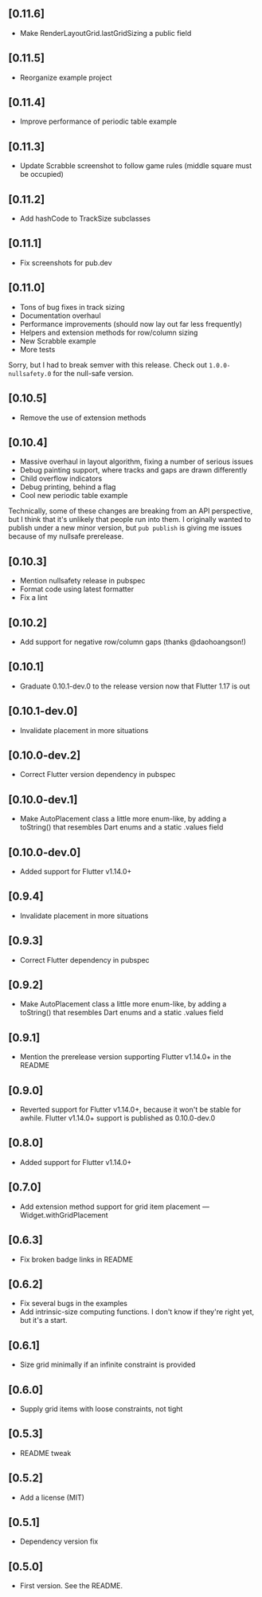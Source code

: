 ## [0.11.6]
* Make RenderLayoutGrid.lastGridSizing a public field

## [0.11.5]
* Reorganize example project

## [0.11.4]
* Improve performance of periodic table example

## [0.11.3]
* Update Scrabble screenshot to follow game rules (middle square must be
  occupied)

## [0.11.2]
* Add hashCode to TrackSize subclasses

## [0.11.1]
* Fix screenshots for pub.dev

## [0.11.0]
* Tons of bug fixes in track sizing
* Documentation overhaul
* Performance improvements (should now lay out far less frequently)
* Helpers and extension methods for row/column sizing
* New Scrabble example
* More tests

Sorry, but I had to break semver with this release. Check out
`1.0.0-nullsafety.0` for the null-safe version.

## [0.10.5]
* Remove the use of extension methods

## [0.10.4]
* Massive overhaul in layout algorithm, fixing a number of serious issues
* Debug painting support, where tracks and gaps are drawn differently
* Child overflow indicators
* Debug printing, behind a flag
* Cool new periodic table example

Technically, some of these changes are breaking from an API perspective, but
I think that it's unlikely that people run into them. I originally wanted to
publish under a new minor version, but `pub publish` is giving me issues because
of my nullsafe prerelease.

## [0.10.3]
* Mention nullsafety release in pubspec
* Format code using latest formatter
* Fix a lint

## [0.10.2]
* Add support for negative row/column gaps (thanks @daohoangson!)

## [0.10.1]
* Graduate 0.10.1-dev.0 to the release version now that Flutter 1.17 is out

## [0.10.1-dev.0]
* Invalidate placement in more situations

## [0.10.0-dev.2]
* Correct Flutter version dependency in pubspec

## [0.10.0-dev.1]
* Make AutoPlacement class a little more enum-like, by adding a toString() that
  resembles Dart enums and a static .values field

## [0.10.0-dev.0]
* Added support for Flutter v1.14.0+

## [0.9.4]
* Invalidate placement in more situations

## [0.9.3]
* Correct Flutter dependency in pubspec

## [0.9.2]
* Make AutoPlacement class a little more enum-like, by adding a toString() that
  resembles Dart enums and a static .values field

## [0.9.1]
* Mention the prerelease version supporting Flutter v1.14.0+ in the README

## [0.9.0]
* Reverted support for Flutter v1.14.0+, because it won't be stable for awhile.
  Flutter v1.14.0+ support is published as 0.10.0-dev.0

## [0.8.0]
* Added support for Flutter v1.14.0+

## [0.7.0]
* Add extension method support for grid item placement —
  Widget.withGridPlacement

## [0.6.3]
* Fix broken badge links in README

## [0.6.2]
* Fix several bugs in the examples
* Add intrinsic-size computing functions. I don't know if they're right yet,
  but it's a start.

## [0.6.1]
* Size grid minimally if an infinite constraint is provided

## [0.6.0]
* Supply grid items with loose constraints, not tight

## [0.5.3]
* README tweak

## [0.5.2]
* Add a license (MIT)

## [0.5.1]
* Dependency version fix

## [0.5.0]
* First version. See the README.
